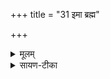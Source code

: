 +++
title = "31 इमा ब्रह्म"

+++


<details><summary>मूलम्</summary>

इ॒मा ब्र॑ह्म ब्रह्मवाह ।  
प्रि॒या त॒ आ ब॒र्हिस्सी॑द ।  
वी॒हि सू॑र पुरो॒डाश॑म् ॥52॥
</details>

<details><summary>सायण-टीका</summary>

6अथ षष्ठीमाह - ब्रह्माणि वेदान्वहतीति ब्रह्मवाहो वेदैरविनाभूतः सूर्यः । अत एवान्यत्राम्नातम् 'वेदैरशून्यस्त्रिभिरेति सूर्यः' इति । तादृश! सूर! हे सूर्य! इमा ब्रह्म इमानि ब्रह्माणि वेदवाक्यानि कर्मण्यस्मिन्नुच्चार्यमाणानि ते प्रिया तव प्रियाणि । अतस्त्वं ब्रर्हिरासीद यज्ञमागच्छ पुरोडाशं वीहि भक्षय ।
</details>